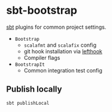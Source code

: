 # sbt-bootstrap

[sbt](https://www.scala-sbt.org/) plugins for common project settings.

* `Bootstrap`
  * `scalafmt` and `scalafix` config
  * git hook installation via [lefthook](https://github.com/Arkweid/lefthook)
  * Compiler flags
* `BootstrapIt`
  * Common integration test config

## Publish locally

```shell script
sbt publishLocal
```
